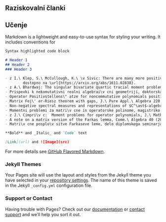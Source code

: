 ## Raziskovalni članki


## Učenje

Markdown is a lightweight and easy-to-use syntax for styling your writing. It includes conventions for

```markdown
Syntax highlighted code block

# Header 1
## Header 2
### Header 3

- z I.\ Klep, S.\ McCullough, K.\ \v Sivic: There are many more positive maps than completely positive maps, sprejeto v objavo v Int.\ Math.\ Res.\ Not.,
		dostopno na \url{https://arxiv.org/abs/1611.02838}.
- z A.\ Bhardwaj: The singular bivariate quartic tracial moment problem, Complex Anal.\ Oper.\ Theory 12 (2018) 1057--1142.
- Prispevki k nekomutativni realni algebrai\v cni geometriji, doktorska disertacija, Fakulteta za matematiko in fiziko, Univerza v Ljubljani, 2017.
- Operator Positivstellens\" atze for noncommutative polynomials positive on matrix convex sets, J.\ Math.\ Anal.\ Appl.\ 445 (2017) 32--80.
- Matrix Fej\' er-Riesz theorem with gaps, J.\ Pure Appl.\ Algebra 220 (2016) 2533--2548.
- Non-negative spectral measures and representations of $C^\ast$-algebras, Integ.\ Equ.\ Oper.\ Theory 79 (2014) 219--242.
- Momentni problemi za matri\v cne in operatorske polinome, magistrsko delo, Fakulteta za matematiko in fiziko, Univerza v Ljubljani, 2013. 
- z J.\ Cimpri\v c:  Moment problems for operator polynomials, J.\ Math.\ Anal.\ Appl.\ 401 (2013) 307--316.
- A note on a matrix version of the Farkas lemma, Comm.\ Algebra 40 (2012) 3420--3429.
- Matri\v cne posplo\v sitve Farkaseve leme, delo diplomskega seminarja, Fakulteta za matematiko in fiziko, Univerza v Ljubljani, 2011.\\

**Bold** and _Italic_ and `Code` text

[Link](url) and ![Image](src)
```

For more details see [GitHub Flavored Markdown](https://guides.github.com/features/mastering-markdown/).

### Jekyll Themes

Your Pages site will use the layout and styles from the Jekyll theme you have selected in your [repository settings](https://github.com/ZalarA/ZalarA.github.io/settings). The name of this theme is saved in the Jekyll `_config.yml` configuration file.

### Support or Contact

Having trouble with Pages? Check out our [documentation](https://help.github.com/categories/github-pages-basics/) or [contact support](https://github.com/contact) and we’ll help you sort it out.
